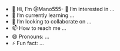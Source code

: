 - 👋 Hi, I’m @Mano555- 👀 I’m interested in ...
- 🌱 I’m currently learning ...
- 💞️ I’m looking to collaborate on ...
- 📫 How to reach me ...
- 😄 Pronouns: ...
- ⚡ Fun fact: ...

<!---
Mano555m/Mano555m is a ✨ special ✨ repository because its `README.md` (this file) appears on your GitHub profile.
You can click the Preview link to take a look at your changes.
--->
